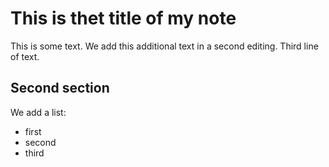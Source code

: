 # This is thet title of my **note**

This is some text.
We add this additional text in a second editing.
Third line of text.

## Second section
We add a list:
- first
- second
- third